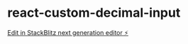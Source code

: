 # react-custom-decimal-input

[Edit in StackBlitz next generation editor ⚡️](https://stackblitz.com/~/github.com/sandeep401/react-custom-decimal-input)